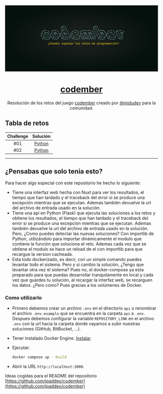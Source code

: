 <div align="center">

![Codember](./images/codember.webp)

# [codember](https://codember.dev)

Resolución de los retos del juego [codember](https://codember.dev/) creado por [@midudev](https://github.com/midudev/) para la comunidad.

</div>

## Tabla de retos

| Challenge |                                   Solución                                   |
| :-------: | :--------------------------------------------------------------------------: |
|    #01    | [Python](reto1/main.py)                                                      |
|    #02    | [Python](reto2/main.py)                                                      |

<hr/>

## ¿Pensabas que solo tenia esto?

Para hacer algo especial con este repositorio he hecho lo siguiente:

+ Tiene una interfaz web hecha con Nuxt para ver los resultados, el tiempo que han tardado y el traceback del error si se produce una excepción mientras que se ejecutan. Ademas también devuelve la url del archivo de entrada usado en la solución.
+ Tiene una api en Python (Flask) que ejecuta las soluciones a los retos y obtiene los resultados, el tiempo que han tardado y el traceback del error si se produce una excepción mientras que se ejecutan. Ademas también devuelve la url del archivo de entrada usado en la solución. Pero, ¿Como puedes detectar las nuevas soluciones? Con importlib de Python, utilizándolo para importar dinámicamente el modulo que contiene la función que soluciona el reto. Ademas cada vez que se obtiene el modulo se hace un reload de el con importlib para que recargue la version cacheada.
+ Esta todo dockerizado, es decir, con un simple comando puedes levantar todo el sistema. Pero y si cambio la solución, ¿Tengo que levantar otra vez el sistema? Pues no, el docker-compose ya esta preparado para que puedas desarrollar tranquilamente en local y cada vez que guardes tu solución, al recargar la interfaz web, se recarguen los datos. ¿Pero como? Pues gracias a los volúmenes de Docker.

### Como utilizarlo

+ Primero debemos crear un archivo `.env` en el directorio `api` o renombrar el archivo `.env.example` que se encuentra en la carpeta `api` a `.env`. Despues debemos configurar la variable `REPOSITORY_LINK` en el archivo `.env` con la url hacia la carpeta donde vayamos a subir nuestras soluciones (GitHub, BitBucket, ...).
+ Tener instalado Docker Engine. [Instalar](https://docs.docker.com/engine/).
+ Ejecutar:

    ```bash
    docker compose up --build
    ```

+ Abrir la URL `http://localhost:3000`.

Ideas cogidas para el README del repositorio [https://github.com/jpaddeo/codember](https://github.com/jpaddeo/codember)
